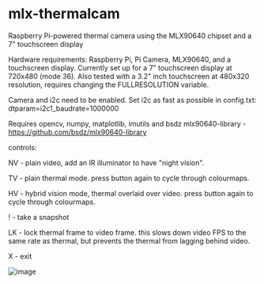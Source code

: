# mlx-thermalcam
Raspberry Pi-powered thermal camera using the MLX90640 chipset and a 7" touchscreen display

Hardware requirements: Raspberry Pi, Pi Camera, MLX90640, and a touchscreen display. Currently set up for a 7" touchscreen display at 720x480 (mode 36). Also tested with a 3.2" inch touchscreen at 480x320 resolution, requires changing the FULLRESOLUTION variable.

Camera and i2c need to be enabled. Set i2c as fast as possible in config.txt: dtparam=i2c1_baudrate=1000000
 
Requires opencv, numpy, matplotlib, imutils and bsdz mlx90640-library - https://github.com/bsdz/mlx90640-library

controls:

NV - plain video, add an IR illuminator to have "night vision".

TV - plain thermal mode. press button again to cycle through colourmaps.

HV - hybrid vision mode, thermal overlaid over video. press button again to cycle through colourmaps.

! - take a snapshot

LK - lock thermal frame to video frame. this slows down video FPS to the same rate as thermal, but prevents the thermal from lagging behind video.

X - exit 

![image](https://user-images.githubusercontent.com/32528659/159824818-05c3bfaf-f209-4a35-a524-aad9a84466ef.png)
